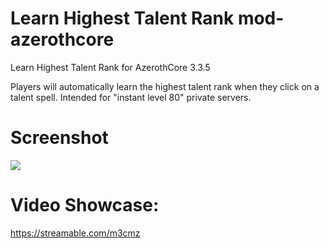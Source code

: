 # Learn Highest Talent Rank mod-azerothcore
Learn Highest Talent Rank for AzerothCore 3.3.5

Players will automatically learn the highest talent rank when they click on a talent spell.
Intended for "instant level 80" private servers.

# Screenshot
![](https://i.ibb.co/gM45ymf/Wo-WScrn-Shot-032019-003120-1.jpg)

# Video Showcase:
https://streamable.com/m3cmz
